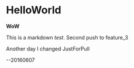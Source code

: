 # HelloWorld
**WoW**

This is a markdown *test*.
Second push to feature_3

Another day I changed JustForPull

--20160607
